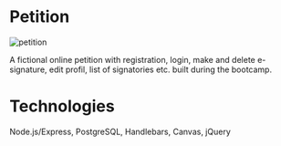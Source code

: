 # Petition
![petition](public/petition.gif)

A fictional online petition with registration, login, make and delete e-signature, edit profil, list of signatories etc. built during the bootcamp. 

# Technologies
Node.js/Express, PostgreSQL, Handlebars, Canvas, jQuery 


